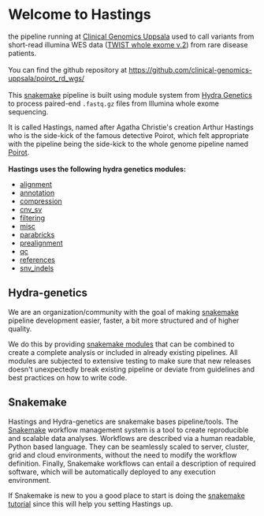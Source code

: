 # Welcome to Hastings 
the pipeline running at [Clinical Genomics Uppsala](https://www.uu.se/en/research/clinical-genomics-uppsala) used to call variants from short-read illumina WES data ([TWIST whole exome v.2](https://www.twistbioscience.com/blog/science/WES-Exome-2.0)) from rare disease patients. 
<br />
<br />
You can find the github repository at <a href="https://github.com/clinical-genomics-uppsala/hastings_rd_wes/">https://github.com/clinical-genomics-uppsala/poirot_rd_wgs/</a>
<br />
<br />
This [snakemake](https://snakemake.readthedocs.io/en/stable/) pipeline is built using module system from [Hydra Genetics](https://github.com/hydra-genetics/) to process paired-end `.fastq.gz` files from Illumina whole exome sequencing. 

It is called Hastings, named after Agatha Christie's creation Arthur Hastings who is the side-kick of the famous detective Poirot, which felt appropriate with the pipeline being the side-kick to the whole genome pipeline named [Poirot](https://poirot-rd-wgs.readthedocs.io/en/latest/).
<br />
<br />
**Hastings uses the following hydra genetics modules:**

- [alignment](https://github.com/hydra-genetics/alignment/tree/v0.6.0)
- [annotation](https://github.com/hydra-genetics/annotation/tree/v1.1.0)
- [compression](https://github.com/hydra-genetics/compression/tree/v2.0.0)
- [cnv_sv](https://github.com/hydra-genetics/cnv_sv/tree/6739845)
- [filtering](https://github.com/hydra-genetics/filtering/tree/v1.1.0)
- [misc](https://github.com/hydra-genetics/misc/tree/v0.2.0)
- [parabricks](https://github.com/hydra-genetics/parabricks/tree/v1.2.0)
- [prealignment](https://github.com/hydra-genetics/prealignment/tree/v1.2.0)
- [qc](https://github.com/hydra-genetics/qc/tree/v0.5.0)
- [references](https://github.com/hydra-genetics/references/commit/e71ee62)
- [snv_indels](https://github.com/hydra-genetics/snv_indels/tree/a0bdf7a)


## Hydra-genetics

We are an organization/community with the goal of making [snakemake](https://snakemake.readthedocs.io/en/stable/index.html) pipeline development easier, faster, a bit more structured and of higher quality.

We do this by providing [snakemake modules](https://snakemake.readthedocs.io/en/stable/snakefiles/modularization.html#modules) that can be combined to create a complete analysis or included in already existing pipelines. All modules are subjected to extensive testing to make sure that new releases doesn't unexpectedly break existing pipeline or deviate from guidelines and best practices on how to write code.

## Snakemake

Hastings and Hydra-genetics are snakemake bases pipeline/tools. The [Snakemake](https://snakemake.readthedocs.io/en/stable/index.html) workflow management system is a tool to create reproducible and scalable data analyses. Workflows are described via a human readable, Python based language. They can be seamlessly scaled to server, cluster, grid and cloud environments, without the need to modify the workflow definition. Finally, Snakemake workflows can entail a description of required software, which will be automatically deployed to any execution environment. 

If Snakemake is new to you a good place to start is doing the [snakemake tutorial](https://snakemake.readthedocs.io/en/stable/tutorial/tutorial.html) since this will help you setting Hastings up.

<br />
